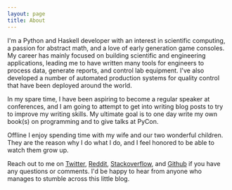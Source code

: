 ```yaml
---
layout: page
title: About
---
```


I'm a Python and Haskell developer with an interest in scientific computing, a
passion for abstract math, and a love of early generation game consoles.  My
career has mainly focused on building scientific and engineering applications,
leading me to have written many tools for engineers to process data, generate
reports, and control lab equipment.  I've also developed a number of automated
production systems for quality control that have been deployed around the world.

In my spare time, I have been aspiring to become a regular speaker at
conferences, and I am going to attempt to get into writing blog posts to try to
improve my writing skills.  My ultimate goal is to one day write my own book(s)
on programming and to give talks at PyCon.

Offline I enjoy spending time with my wife and our two wonderful children.  They
are the reason why I do what I do, and I feel honored to be able to watch them
grow up.

Reach out to me on [Twitter](https://twitter.com/bheklilr),
[Reddit](https://www.reddit.com/user/bheklilr/),
[Stackoverflow](https://stackoverflow.com/users/839246/bheklilr), and
[Github](https://github.com/bheklilr/) if you have any questions or comments.
I'd be happy to hear from anyone who manages to stumble across this little blog.
